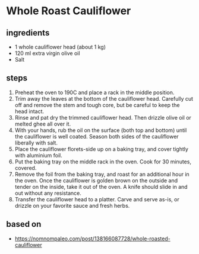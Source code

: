 # Whole Roast Cauliflower

## ingredients

- 1 whole cauliflower head (about  1 kg)
- 120 ml extra virgin olive oil
- Salt

## steps

1. Preheat the oven to 190C and place a rack in the middle position.
2. Trim away the leaves at the bottom of the cauliflower head. Carefully cut off and remove the stem and tough core, but be careful to keep the head intact.
3. Rinse and pat dry the trimmed cauliflower head. Then drizzle olive oil or melted ghee all over it.
4. With your hands, rub the oil on the surface (both top and bottom) until the cauliflower is well coated. Season both sides of the cauliflower liberally with salt.
5. Place the cauliflower florets-side up on a baking tray, and cover tightly with aluminium foil.
6. Put the baking tray on the middle rack in the oven. Cook for 30 minutes, covered.
7. Remove the foil from the baking tray, and roast for an additional hour in the oven. Once the cauliflower is golden brown on the outside and tender on the inside, take it out of the oven. A knife should slide in and out without any resistance.
8. Transfer the cauliflower head to a platter. Carve and serve as-is, or drizzle on your favorite sauce and fresh herbs.

## based on

- https://nomnompaleo.com/post/138166087728/whole-roasted-cauliflower
